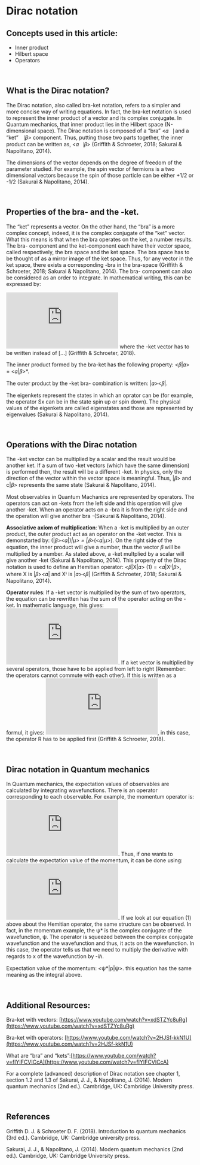 # Dirac notation

## Concepts used in this article:

  * Inner product
  * Hilbert space
  * Operators
  
<br>

## What is the Dirac notation?

The Dirac notation, also called bra-ket notation, refers to a simpler and more concise way of writing equations. In fact, the bra-ket notation is used to represent the inner 
product of a vector and its complex conjugate. In Quantum mechanics, that inner product lies in the Hilbert space (N-dimensional space). The Dirac notation is composed of a
“bra” <𝛼⎹ and a “ket” ⎹𝛽> component. Thus, putting those two parts together, the inner product can be written as, <𝛼⎹𝛽> (Griffith & Schroeter, 2018; Sakurai & Napolitano, 2014).

The dimensions of the vector depends on the degree of freedom of the parameter studied. For example, the spin vector of fermions is a two dimensional vectors because the spin of those particle can be either +1/2 or -1/2 (Sakurai & Napolitano, 2014). 
  
<br>

## Properties of the bra- and the -ket.

The “ket” represents a vector. On the other hand, the “bra” is a more complex concept, indeed, it is the complex conjugate of the “ket” vector. What this means is that when the bra operates on the ket, a number results. The bra- component and the ket-component each have their vector space, called respectively, the bra space and the ket space. The bra space has to be thought of as a mirror image of the ket space. Thus, for any vector in the ket space, there exists a corresponding -bra in the bra-space (Griffith & Schroeter, 2018; Sakurai & Napolitano, 2014). 
The bra- component can also be considered as an order to integrate. In mathematical writing, this can be expressed by:

![](https://latex.codecogs.com/svg.latex?%3Cf%7C%20%3D%20%20%5Cint%20%7B%20f%5E%7B%2A%7D%20%20%5B...%5Ddx) where the -ket vector has to be written instead of [...] (Griffith & Schroeter, 2018).

The inner product formed by the bra-ket has the following property: <𝛽|𝛼> = <𝛼|𝛽>*.

The outer product by the -ket bra- combination is written: |𝛼><𝛽|.

The eigenkets represent the states in which an oprator can be (for example, the operator Sx can be in the state spin up or spin down). The physical values of the eigenkets are called eigenstates and those are represented by eigenvalues (Sakurai & Napolitano, 2014). 
  
<br>

## Operations with the Dirac notation

The -ket vector can be multiplied by a scalar and the result would be another ket. If a sum of two -ket vectors (which have the same dimension) is performed then, the result
will be a different -ket. In physics, only the direction of the vector within the vector space is meaningful. Thus, |𝛽> and c|𝛽> represents the same state (Sakurai & Napolitano, 2014). 

Most observables in Quantum Machanics are represented by operators. The operators can act on -kets from the left side and this operation will give another -ket. When 
an operator acts on a -bra it is from the right side and the operation will give another bra -(Sakurai & Napolitano, 2014). 

**Associative axiom of multiplication**: When a -ket is multiplied by an outer product, the outer product act as an operator on the -ket vector. This is demonstarted by: 
(|𝛽><𝛼|)*|μ> = |𝛽>*(<𝛼|μ>). On the right side of the equation, the inner product will give a number, thus the vector 𝛽 will be multiplied by a number. As stated above, a 
-ket multplied by a scalar will give another -ket (Sakurai & Napolitano, 2014). This property of the Dirac notation is used to define an Hemitian operator: <𝛽|X|𝛼> (1) = <𝛼|Xꭞ|𝛽>, where X is |𝛽><𝛼| and Xꭞ is |𝛼><𝛽| (Griffith & Schroeter, 2018; Sakurai & Napolitano, 2014).

**Operator rules**: If a -ket vector is multiplied by the sum of two operators, the equation can be rewritten has the sum of the operator acting on the -ket. In mathematic language, this gives: ![](https://latex.codecogs.com/svg.latex?%28%20%5Cwidehat%7BQ%7D%20%2B%20%5Cwidehat%7BR%7D%29%7C%20%5Calpha%20%3E%20%3D%20%5Cwidehat%7BQ%7D%7C%5Calpha%3E%20%2B%20%5Cwidehat%7BR%7D%7C%5Calpha%3E%20).
If a ket vector is multiplied by several operators, those have to be applied from left to right (Remember: the operators cannot commute with each other). If this is written as a formul, it gives: ![](https://latex.codecogs.com/svg.latex?%5Cwidehat%7BQ%7D%20%20%5Cwidehat%7BR%7D%7C%20%5Calpha%20%3E%20%3D%20%5Cwidehat%7BQ%7D%28%5Cwidehat%7BR%7D%7C%5Calpha%3E%20%29), in this case, the operator R has to be applied first (Griffith & Schroeter, 2018).
  
<br>

## Dirac notation in Quantum mechanics ##

In Quantum mechanics, the expectation values of observables are calculated by integrating wavefunctions. There is an operator corresponding to each observable. For example, the momentum operator is: ![](https://latex.codecogs.com/svg.latex?-i%20%5Chbar%20%20%5Cfrac%7B%5Cpartial%7D%7B%5Cpartial%20x%7D%20). Thus, if one wants to calculate the expectation value of the momentum, it can be done using: ![](https://latex.codecogs.com/svg.latex?%3Cp%3E%20%3D%20%20%5Cint_%7B-%20%5Cinfty%20%7D%5E%20%5Cinfty%20%20%7B%20%5Cpsi%20%20%5E%20%5Cast%20%5B-i%20%5Chbar%20%20%5Cfrac%7B%5Cpartial%7D%7B%5Cpartial%20x%7D%20%5D%20%5Cpsi%20dx). If we look at our equation (1) above about the Hemitian operator, the same structure can be observed. In fact, in the momentum example, the ψ* is the complex conjugate of the wavefunction, ψ. The operator is squeezed between the complex conjugate wavefunction and the wavefunction and thus, it acts on the wavefunction. In this case, the operator tells us that we need to multiply the derivative with regards to x of the wavefunction by -iℏ. 

Expectation value of the momentum: <ψ*|p|ψ>. this equation has the same meaning as the integral above.
  
<br>

## Additional Resources:

Bra-ket with vectors: [https://www.youtube.com/watch?v=xdSTZYc8uRg](https://www.youtube.com/watch?v=xdSTZYc8uRg)

Bra-ket with operators: [https://www.youtube.com/watch?v=2HJSf-kkN1U](https://www.youtube.com/watch?v=2HJSf-kkN1U)

What are “bra” and “kets”:[https://www.youtube.com/watch?v=fIYIFCVICcA](https://www.youtube.com/watch?v=fIYIFCVICcA)

For a complete (advanced) description of Dirac notation see chapter 1, section 1.2 and 1.3 of Sakurai, J. J., & Napolitano, J. (2014). Modern quantum mechanics (2nd ed.). 
Cambridge, UK: Cambridge University press.
  
<br>

## References ##

Griffith D. J. & Schroeter D. F. (2018). Introduction to quantum mechanics (3rd ed.). Cambridge, UK: Cambridge university press.

Sakurai, J. J., & Napolitano, J. (2014). Modern quantum mechanics (2nd ed.). Cambridge, UK: Cambridge University press.
